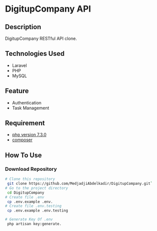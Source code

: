  DigitupCompany API
 =============================
 ## Description
DigitupCompany RESTful API clone.

## Technologies Used 
- Laravel
- PHP
- MySQL 

## Feature
  - Authentication
  - Task Management

## Requirement
- [php version 7.3.0](https://www.php.net)
- [composer](https://getcomposer.org)

## How To Use

### Download Repository

```bash
# Clone this repository
 git clone https://github.com/MedjadjiAbdelkadir/DigitupCompany.git`
# Go to the project directory
 cd DigitupCompany
# Create file .env
 cp .env.example .env.
# Create file .env.testing
 cp .env.example .env.testing

# Generate Key Of .env
 php artisan key:generate.
```
